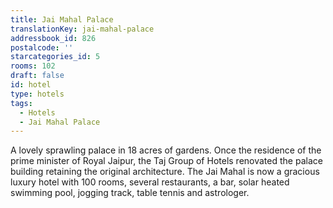 ```yaml
---
title: Jai Mahal Palace
translationKey: jai-mahal-palace
addressbook_id: 826
postalcode: ''
starcategories_id: 5
rooms: 102
draft: false
id: hotel
type: hotels
tags:
  - Hotels
  - Jai Mahal Palace
---
```

A lovely sprawling palace in 18 acres of gardens. Once the residence of the prime minister of Royal Jaipur, the Taj Group of Hotels renovated the palace building retaining the original architecture.     The Jai Mahal is now a gracious luxury hotel with 100 rooms, several restaurants, a bar, solar heated swimming pool, jogging track, table tennis and astrologer.